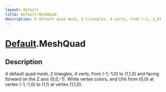 ```yaml
---
layout: default
title: Default.MeshQuad
description: A default quad mesh, 2 triangles, 4 verts, from (-1,-1,0) to (1,1,0) and facing forward on the Z axis (0,0,-1). White vertex colors, and UVs from (0,0) at vertex (-1,-1,0) to (1,1) at vertex (1,1,0).
---
```

# [Default]({{site.url}}/Pages/Reference/Default.html).MeshQuad

## Description
A default quad mesh, 2 triangles, 4 verts, from (-1,-1,0)
to (1,1,0) and facing forward on the Z axis (0,0,-1). White
vertex colors, and UVs from (0,0) at vertex (-1,-1,0) to (1,1) at
vertex (1,1,0).

